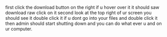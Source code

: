 first click the download button on the right if u hover over it it should saw download raw click on it
second look at the top right of ur screen you should see it double click it if u dont go into your files and double click it
then admin should start shutting down and you can do what ever u and on ur computer.
